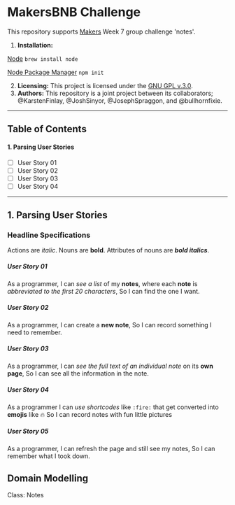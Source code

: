 # MakersBNB Challenge

This repository supports [Makers](https://makers.tech/) Week 7 group challenge 'notes'.

1. **Installation:**

[Node](https://github.com/makersacademy/course/blob/master/pills/node.md)
`brew install node`

[Node Package Manager](https://github.com/makersacademy/course/blob/master/pills/npm.md)
`npm init`

2. **Licensing:** This project is licensed under the [GNU GPL v.3.0](https://www.gnu.org/licenses/gpl-3.0.en.html).
3. **Authors:** This repository is a joint project between its collaborators; @KarstenFinlay, @JoshSinyor, @JosephSpraggon, and @bullhornfixie.

---

## Table of Contents

#### 1. Parsing User Stories
- [ ] User Story 01
- [ ] User Story 02
- [ ] User Story 03
- [ ] User Story 04

---

## 1. Parsing User Stories

### Headline Specifications

Actions are *italic*. Nouns are **bold**. Attributes of nouns are **_bold italics_**.

##### User Story 01

As a programmer,
I can *see a list* of my **notes**, where each **note** is *abbreviated to the first 20 characters*,
So I can find the one I want.

##### User Story 02

As a programmer,
I can create a **new note**,
So I can record something I need to remember.

##### User Story 03

As a programmer,
I can *see the full text of an individual note* on its **own page**,
So I can see all the information in the note.

##### User Story 04

As a programmer
I can *use shortcodes* like `:fire:` that get converted into **emojis** like 🔥
So I can record notes with fun little pictures

##### User Story 05

As a programmer,
I can refresh the page and still see my notes,
So I can remember what I took down.

## Domain Modelling

Class: Notes
